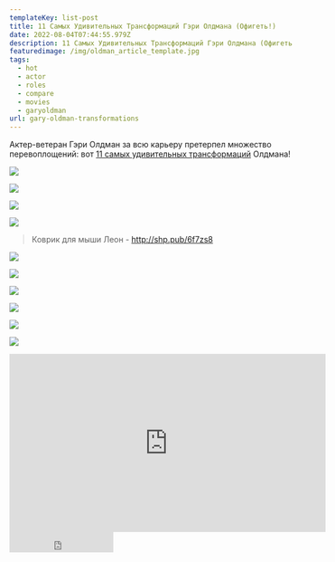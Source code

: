 ```yaml
---
templateKey: list-post
title: 11 Самых Удивительных Трансформаций Гэри Олдмана (Офигеть!)
date: 2022-08-04T07:44:55.979Z
description: 11 Самых Удивительных Трансформаций Гэри Олдмана (Офигеть!)
featuredimage: /img/oldman_article_template.jpg
tags:
  - hot
  - actor
  - roles
  - compare
  - movies
  - garyoldman
url: gary-oldman-transformations
---
```

Актер-ветеран Гэри Олдман за всю карьеру претерпел множество перевоплощений: вот [11 самых удивительных трансформаций](https://youtu.be/9v_yqDqH_WY) Олдмана!

![](/img/0124_gary_oldman.00_00_10_22.still1364.jpg)

![](/img/0124_gary_oldman.00_00_21_13.still1365.jpg)

<a href="https://www.youtube.com/channel/UC_YZJoxVlFb5ALSG9Okdmkg?sub_confirmation=1" target="_blank" rel="noreferrer">

![](/img/main.png)

</a>

![](/img/0124_gary_oldman.00_00_32_13.still1366.jpg)

> Коврик для мыши Леон - http://shp.pub/6f7zs8

![](/img/0124_gary_oldman.00_00_43_16.still1367.jpg)

![](/img/0124_gary_oldman.00_00_54_16.still1368.jpg)

![](/img/0124_gary_oldman.00_01_05_16.still1370.jpg)

![](/img/0124_gary_oldman.00_01_16_22.still1371.jpg)

![](/img/0124_gary_oldman.00_01_27_16.still1372.jpg)

![](/img/0124_gary_oldman.00_01_35_09.still1373.jpg)

<div class="video-container"><iframe width="560" height="315" src="https://www.youtube.com/embed/9v_yqDqH_WY" title="YouTube video player" frameborder="0" allow="accelerometer; autoplay; clipboard-write; encrypted-media; gyroscope; picture-in-picture" allowfullscreen></iframe></div>

<iframe src="https://yoomoney.ru/quickpay/button-widget?targets=%D0%9F%D0%BE%D0%B4%D0%B4%D0%B5%D1%80%D0%B6%D0%B0%D1%82%D1%8C%20%D0%B0%D0%B2%D1%82%D0%BE%D1%80%D0%B0!&default-sum=100&button-text=13&yoomoney-payment-type=on&button-size=m&button-color=black&successURL=https%3A%2F%2Fkinogeroi.com%2F&quickpay=small&account=410012994125382&" width="184" height="36" frameborder="0" allowtransparency="true" scrolling="no"></iframe>
